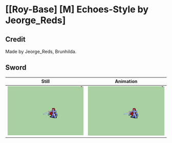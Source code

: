 # [\[Roy-Base\] \[M\] Echoes-Style by Jeorge_Reds]

## Credit

Made by Jeorge_Reds, Brunhilda.
	
## Sword

| Still | Animation |
| :---: | :-------: |
| ![Sword still](./Sword_000.png) | ![Sword animation](./Sword.gif) |
